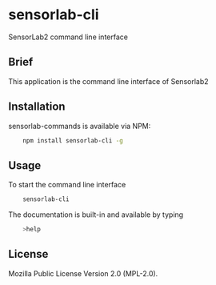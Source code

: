 # sensorlab-cli

SensorLab2 command line interface


## Brief

This application is the command line interface of Sensorlab2

## Installation

sensorlab-commands is available via NPM:
 
```bash
    npm install sensorlab-cli -g
```

## Usage

To start the command line interface
```bash
    sensorlab-cli
```

The documentation is built-in and available by typing
```bash
    >help
```
    
## License
Mozilla Public License Version 2.0 (MPL-2.0).